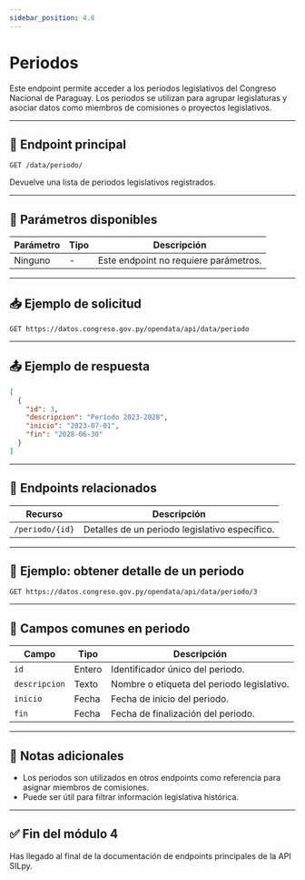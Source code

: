```yaml
---
sidebar_position: 4.6
---
```


# Periodos

Este endpoint permite acceder a los periodos legislativos del Congreso Nacional de Paraguay. Los periodos se utilizan para agrupar legislaturas y asociar datos como miembros de comisiones o proyectos legislativos.

---

## 📘 Endpoint principal

```
GET /data/periodo/
```

Devuelve una lista de periodos legislativos registrados.

---

## 🔎 Parámetros disponibles

| Parámetro | Tipo | Descripción                                       |
| --------- | ---- | ------------------------------------------------- |
| Ninguno   | -    | Este endpoint no requiere parámetros.             |

---

## 📥 Ejemplo de solicitud

```
GET https://datos.congreso.gov.py/opendata/api/data/periodo
```

---

## 📤 Ejemplo de respuesta

```json
[
  {
    "id": 3,
    "descripcion": "Período 2023-2028",
    "inicio": "2023-07-01",
    "fin": "2028-06-30"
  }
]
```

---

## 📂 Endpoints relacionados

| Recurso               | Descripción                                              |
|-----------------------|----------------------------------------------------------|
| `/periodo/{id}`       | Detalles de un periodo legislativo específico.           |

---

## 📌 Ejemplo: obtener detalle de un periodo

```
GET https://datos.congreso.gov.py/opendata/api/data/periodo/3
```

---

## 📝 Campos comunes en periodo

| Campo        | Tipo   | Descripción                                  |
|--------------|--------|----------------------------------------------|
| `id`         | Entero | Identificador único del periodo.             |
| `descripcion`| Texto  | Nombre o etiqueta del periodo legislativo.   |
| `inicio`     | Fecha  | Fecha de inicio del periodo.                 |
| `fin`        | Fecha  | Fecha de finalización del periodo.           |

---

## 🚨 Notas adicionales

- Los periodos son utilizados en otros endpoints como referencia para asignar miembros de comisiones.
- Puede ser útil para filtrar información legislativa histórica.

---

## ✅ Fin del módulo 4

Has llegado al final de la documentación de endpoints principales de la API SILpy.
